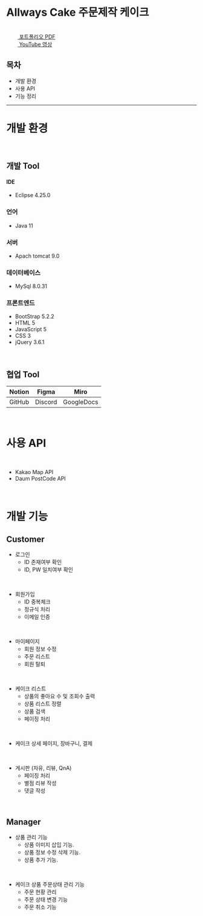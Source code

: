 # Allways Cake 주문제작 케이크

<br>

<a href="https://github.com/Left3to4/Allways/blob/main/4%E1%84%8C%E1%85%A9%20PT.pdf" rel="nofollow">
<img src="https://cdn.icon-icons.com/icons2/1066/PNG/512/Books_icon-icons.com_76879.png" width="30" height="15" style="max-width: 100%;">
포트폴리오 PDF</a>

<br>

<a href="https://youtu.be/1le8L2dUijY" rel="nofollow">
<img src="https://user-images.githubusercontent.com/113036608/213998064-91428e50-80ec-4e94-b89c-dd6f9217d162.png" width="30" height="15" style="max-width: 100%;">
YouTube 영상</a>

<br>

## 목차
- 개발 환경
- 사용 API
- 기능 정리
---
<h1>개발 환경</h1>
<br>

## 개발 Tool

#### IDE
- Eclipse 4.25.0
### 언어
- Java 11
### 서버
- Apach tomcat 9.0
### 데이터베이스
- MySql 8.0.31
### 프론트엔드
- BootStrap 5.2.2
- HTML 5
- JavaScript 5
- CSS 3
- jQuery 3.6.1

<br>

## 협업 Tool
<table>
 <thead>
    <tr>
        <th>Notion</th>
        <th>Figma</th>
        <th>Miro</th>
    </tr>
 </thead>
 <tbody>
    <tr>
        <td>GitHub</td>
        <td>Discord</td>
        <td>GoogleDocs</td>
    </tr>
 </tbody>
</table>

<br>
<h1>사용 API </h1>
<br>

- Kakao Map API
- Daum PostCode API

<br>
<h1>개발 기능 </h1>

## Customer
- 로그인
  - ID 존재여부 확인
  - ID, PW 일치여부 확인
  
<br>

- 회원가입
  - ID 중복체크
  - 정규식 처리
  - 이메일 인증

<br>

- 마이페이지
  - 회원 정보 수정
  - 주문 리스트
  - 회원 탈퇴

<br>

- 케이크 리스트
  - 상품의 좋아요 수 및 조회수 출력
  - 상품 리스트 정렬
  - 상품 검색
  - 페이징 처리

<br>

- 케이크 상세 페이지, 장바구니, 결제

<br>

- 게시판 (자유, 리뷰, QnA)
  - 페이징 처리
  - 별점 리뷰 작성
  - 댓글 작성

<br>

## Manager
- 상품 관리 기능
  - 상품 이미지 삽입 기능.
  - 상품 정보 수정 삭제 기능.
  - 상품 추가 기능.

<br>

- 케이크 상품 주문상태 관리 기능
  - 주문 현황 관리
  - 주문 상태 변경 기능
  - 주문 취소 기능
